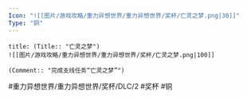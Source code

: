 ```yaml
---
Icon: "![[图片/游戏攻略/重力异想世界/重力异想世界/奖杯/亡灵之梦.png|30]]"
Type: "铜"
---
```

```ad-common-bronze-trophy
title: (Title:: "亡灵之梦")
![[图片/游戏攻略/重力异想世界/重力异想世界/奖杯/亡灵之梦.png|100]]

(Comment:: "完成支线任务“亡灵之梦”")
```

#重力异想世界/重力异想世界/奖杯/DLC/2 #奖杯 #铜
